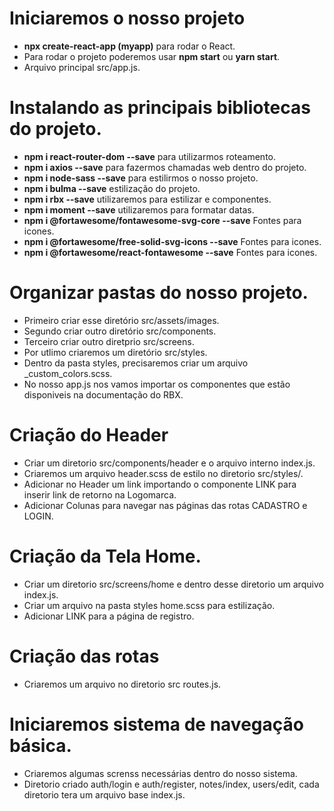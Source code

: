 # Iniciaremos o nosso projeto
- **npx create-react-app (myapp)** para rodar o React.
- Para rodar o projeto poderemos usar **npm start** ou **yarn start**.
- Arquivo principal src/app.js.

# Instalando as principais bibliotecas do projeto.
- **npm i react-router-dom --save** para utilizarmos roteamento.
- **npm i axios --save** para fazermos chamadas web dentro do projeto.
- **npm i node-sass --save** para estilirmos o nosso projeto.
- **npm i bulma --save** estilização do projeto.
- **npm i rbx --save** utilizaremos para estilizar e componentes.
- **npm i moment --save** utilizaremos para formatar datas.
- **npm i @fortawesome/fontawesome-svg-core --save** Fontes para icones.
- **npm i @fortawesome/free-solid-svg-icons --save** Fontes para icones.
- **npm i @fortawesome/react-fontawesome --save** Fontes para icones.

# Organizar pastas do nosso projeto.
- Primeiro criar esse diretório src/assets/images.
- Segundo criar outro diretório src/components.
- Terceiro criar outro diretprio src/screens.
- Por utlimo criaremos um diretório src/styles.
- Dentro da pasta styles, precisaremos criar um arquivo _custom_colors.scss.
- No nosso app.js nos vamos importar os componentes que estão disponiveis na documentação do RBX.

# Criação do Header
- Criar um diretorio src/components/header e o arquivo interno index.js.
- Criaremos um arquivo header.scss de estilo no diretorio src/styles/.
- Adicionar no Header um link importando o componente LINK para inserir link de retorno na Logomarca.
- Adicionar Colunas para navegar nas páginas das rotas CADASTRO e LOGIN.

# Criação da Tela Home.
- Criar um diretorio src/screens/home e dentro desse diretorio um arquivo index.js.
- Criar um arquivo na pasta styles home.scss para estilização.
- Adicionar LINK para a página de registro.

# Criação das rotas
- Criaremos um arquivo no diretorio src routes.js.

# Iniciaremos sistema de navegação básica.
- Criaremos algumas screnss necessárias dentro do nosso sistema.
- Diretorio criado auth/login e auth/register, notes/index, users/edit, cada diretorio tera um arquivo base index.js.